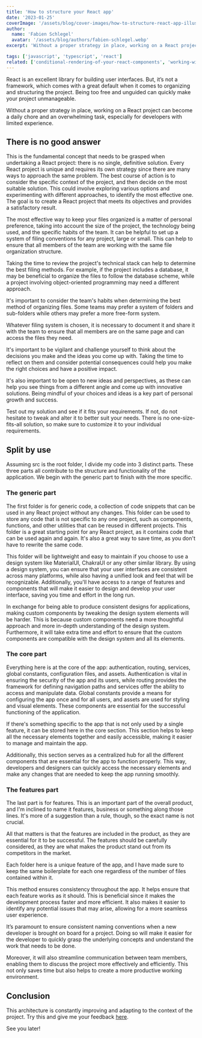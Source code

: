 ```yaml
---
title: 'How to structure your React app'
date: '2023-01-25'
coverImage: '/assets/blog/cover-images/how-to-structure-react-app-illustration.webp'
author:
  name: 'Fabien Schlegel'
  avatar: '/assets/blog/authors/fabien-schlegel.webp'
excerpt: 'Without a proper strategy in place, working on a React project can become a daily chore and an overwhelming task.'

tags: ['javascript', 'typescript', 'react']
related: ['conditional-rendering-of-your-react-components', 'working-with-rest-apis-in-react']
---
```


React is an excellent library for building user interfaces. But, it’s not a framework, which comes with a great default when it comes to organizing and structuring the project. Being too free and unguided can quickly make your project unmanageable.

Without a proper strategy in place, working on a React project can become a daily chore and an overwhelming task, especially for developers with limited experience.

## There is no good answer

This is the fundamental concept that needs to be grasped when undertaking a React project: there is no single, definitive solution. Every React project is unique and requires its own strategy since there are many ways to approach the same problem. The best course of action is to consider the specific context of the project, and then decide on the most suitable solution. This could involve exploring various options and experimenting with different approaches, to identify the most effective one. The goal is to create a React project that meets its objectives and provides a satisfactory result.

The most effective way to keep your files organized is a matter of personal preference, taking into account the size of the project, the technology being used, and the specific habits of the team. It can be helpful to set up a system of filing conventions for any project, large or small. This can help to ensure that all members of the team are working with the same file organization structure.

Taking the time to review the project's technical stack can help to determine the best filing methods. For example, if the project includes a database, it may be beneficial to organize the files to follow the database scheme, while a project involving object-oriented programming may need a different approach.

It's important to consider the team's habits when determining the best method of organizing files. Some teams may prefer a system of folders and sub-folders while others may prefer a more free-form system.

Whatever filing system is chosen, it is necessary to document it and share it with the team to ensure that all members are on the same page and can access the files they need.

It's important to be vigilant and challenge yourself to think about the decisions you make and the ideas you come up with. Taking the time to reflect on them and consider potential consequences could help you make the right choices and have a positive impact.

It's also important to be open to new ideas and perspectives, as these can help you see things from a different angle and come up with innovative solutions. Being mindful of your choices and ideas is a key part of personal growth and success.

Test out my solution and see if it fits your requirements. If not, do not hesitate to tweak and alter it to better suit your needs. There is no one-size-fits-all solution, so make sure to customize it to your individual requirements.

## Split by use

Assuming src is the root folder, I divide my code into 3 distinct parts. These three parts all contribute to the structure and functionality of the application. We begin with the generic part to finish with the more specific.

### The generic part

The first folder is for generic code, a collection of code snippets that can be used in any React project without any changes. This folder can be used to store any code that is not specific to any one project, such as components, functions, and other utilities that can be reused in different projects. This folder is a great starting point for any React project, as it contains code that can be used again and again. It's also a great way to save time, as you don't have to rewrite the same code.

This folder will be lightweight and easy to maintain if you choose to use a design system like MaterialUI, ChakraUI or any other similar library. By using a design system, you can ensure that your user interfaces are consistent across many platforms, while also having a unified look and feel that will be recognizable. Additionally, you'll have access to a range of features and components that will make it easier to design and develop your user interface, saving you time and effort in the long run.

In exchange for being able to produce consistent designs for applications, making custom components by tweaking the design system elements will be harder. This is because custom components need a more thoughtful approach and more in-depth understanding of the design system. Furthermore, it will take extra time and effort to ensure that the custom components are compatible with the design system and all its elements.

### The core part

Everything here is at the core of the app: authentication, routing, services, global constants, configuration files, and assets. Authentication is vital in ensuring the security of the app and its users, while routing provides the framework for defining navigation paths and services offer the ability to access and manipulate data. Global constants provide a means for configuring the app once and for all users, and assets are used for styling and visual elements. These components are essential for the successful functioning of the application.

If there's something specific to the app that is not only used by a single feature, it can be stored here in the core section. This section helps to keep all the necessary elements together and easily accessible, making it easier to manage and maintain the app.

Additionally, this section serves as a centralized hub for all the different components that are essential for the app to function properly. This way, developers and designers can quickly access the necessary elements and make any changes that are needed to keep the app running smoothly.

### The features part

The last part is for features. This is an important part of the overall product, and I'm inclined to name it features, business or something along those lines. It's more of a suggestion than a rule, though, so the exact name is not crucial.

All that matters is that the features are included in the product, as they are essential for it to be successful. The features should be carefully considered, as they are what makes the product stand out from its competitors in the market.

Each folder here is a unique feature of the app, and I have made sure to keep the same boilerplate for each one regardless of the number of files contained within it.

This method ensures consistency throughout the app. It helps ensure that each feature works as it should. This is beneficial since it makes the development process faster and more efficient. It also makes it easier to identify any potential issues that may arise, allowing for a more seamless user experience.

It’s paramount to ensure consistent naming conventions when a new developer is brought on board for a project. Doing so will make it easier for the developer to quickly grasp the underlying concepts and understand the work that needs to be done.

Moreover, it will also streamline communication between team members, enabling them to discuss the project more effectively and efficiently. This not only saves time but also helps to create a more productive working environment.

## Conclusion

This architecture is constantly improving and adapting to the context of the project. Try this and give me your feedback [here](https://twitter.com/fabienschlegel).

See you later!
